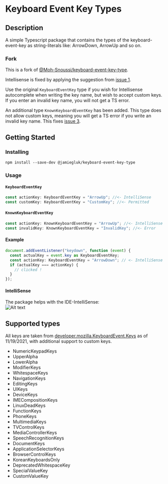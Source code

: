 # Keyboard Event Key Types

## Description

A simple Typescript package that contains the types of the keyboard-event-key as string-literals like: ArrowDown, ArrowUp and so on.

### Fork

This is a fork of [@Moh-Snoussi/keyboard-event-key-type](https://github.com/Moh-Snoussi/keyboard-event-key-type).

Intellisense is fixed by applying the suggestion from [issue 1](https://github.com/Moh-Snoussi/keyboard-event-key-type/issues/1).

Use the original `KeyboardEventKey` type if you wish for Intellisense autocomplete when writing the key name, but wish to accept custom keys. If you enter an invalid key name, you will not get a TS error.

An additional type `KnownKeyboardEventKey` has been added. This type does not allow custom keys, meaning you will get a TS error if you write an invalid key name. This fixes [issue 3](https://github.com/Moh-Snoussi/keyboard-event-key-type/issues/3).

## Getting Started

### Installing

```shell
npm install --save-dev @jamiegluk/keyboard-event-key-type
```

### Usage

#### `KeyboardEventKey`

```ts
const actionKey: KeyboardEventKey = "ArrowUp"; //<- IntelliSense
const customKey: KeyboardEventKey = "CustomKey"; //<- Permitted
```

#### `KnownKeyboardEventKey`

```ts
const actionKey: KnownKeyboardEventKey = "ArrowUp"; //<- IntelliSense
const invalidKey: KnownKeyboardEventKey = "InvalidKey"; //<- Error
```

#### Example

```ts
document.addEventListener("keydown", function (event) {
  const actualKey = event.key as KeyboardEventKey;
  const actionKey: KeyboardEventKey = "ArrowDown"; // <- IntelliSense
  if (actualKey === actionKey) {
    // clicked !
  }
});
```

#### IntelliSense

The package helps with the IDE-IntelliSense: \
![Alt text](readme_img/IntelliSense.jpg?raw=true "IntelliSense")

## Supported types

All keys are taken from [developer.mozilla.KeyboardEvent.Keys](https://developer.mozilla.org/en-US/docs/Web/API/KeyboardEvent/key/Key_Values) as of 11/19/2021,
with additional support to custom keys.

- NumericKeypadKeys
- UpperAlpha
- LowerAlpha
- ModifierKeys
- WhitespaceKeys
- NavigationKeys
- EditingKeys
- UIKeys
- DeviceKeys
- IMECompositionKeys
- LinuxDeadKeys
- FunctionKeys
- PhoneKeys
- MultimediaKeys
- TVControlKeys
- MediaControllerKeys
- SpeechRecognitionKeys
- DocumentKeys
- ApplicationSelectorKeys
- BrowserControlKeys
- KoreanKeyboardsOnly
- DeprecatedWhitespaceKey
- SpecialValueKey
- CustomValueKey
